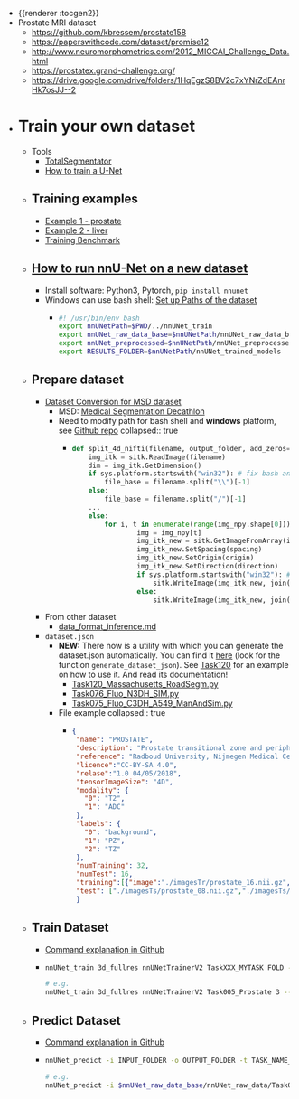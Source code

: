 - {{renderer :tocgen2}}
- Prostate MRI dataset
	- https://github.com/kbressem/prostate158
	- https://paperswithcode.com/dataset/promise12
	- http://www.neuromorphometrics.com/2012_MICCAI_Challenge_Data.html
	- https://prostatex.grand-challenge.org/
	- https://drive.google.com/drive/folders/1HqEgzS8BV2c7xYNrZdEAnrHk7osJJ--2
- #  Train your own dataset
	- Tools
		- [TotalSegmentator](https://github.com/wasserth/TotalSegmentator)
		- [How to train a U-Net](https://github.com/MIC-DKFZ/nnUNet)
	- ## Training examples
		- [Example 1 - prostate](https://github.com/MIC-DKFZ/nnUNet/blob/master/documentation/inference_example_Prostate.md)
		- [Example 2 - liver](https://github.com/MIC-DKFZ/nnUNet/blob/master/documentation/training_example_Hippocampus.md)
		- [Training Benchmark](https://github.com/MIC-DKFZ/nnUNet/blob/master/documentation/expected_epoch_times.md)
	- ## [How to run nnU-Net on a new dataset](https://github.com/MIC-DKFZ/nnUNet#how-to-run-nnu-net-on-a-new-dataset)
		- Install software: Python3, Pytorch, `pip install nnunet`
		- Windows can use bash shell: [Set up Paths of the dataset](https://github.com/MIC-DKFZ/nnUNet/blob/master/documentation/setting_up_paths.md)
			- ```bash
			  #! /usr/bin/env bash
			  export nnUNetPath=$PWD/../nnUNet_train
			  export nnUNet_raw_data_base=$nnUNetPath/nnUNet_raw_data_base
			  export nnUNet_preprocessed=$nnUNetPath/nnUNet_preprocessed
			  export RESULTS_FOLDER=$nnUNetPath/nnUNet_trained_models
			  ```
	- ## Prepare dataset
		- [Dataset Conversion for MSD dataset](https://github.com/MIC-DKFZ/nnUNet/blob/master/documentation/dataset_conversion.md)
			- MSD: [Medical Segmentation Decathlon](http://medicaldecathlon.com/)
			- Need to modify path for bash shell and **windows** platform, see [Github repo](https://github.com/Kexin-Wei/nnUNet)
			  collapsed:: true
				- ```python
				  def split_4d_nifti(filename, output_folder, add_zeros=False):
				      img_itk = sitk.ReadImage(filename)
				      dim = img_itk.GetDimension()
				      if sys.platform.startswith("win32"): # fix bash and windows path issue. replace / to \\
				          file_base = filename.split("\\")[-1]
				      else:
				          file_base = filename.split("/")[-1] 
				      ...
				      else:
				          for i, t in enumerate(range(img_npy.shape[0])):
				                  img = img_npy[t]
				                  img_itk_new = sitk.GetImageFromArray(img)
				                  img_itk_new.SetSpacing(spacing)
				                  img_itk_new.SetOrigin(origin)
				                  img_itk_new.SetDirection(direction)
				                  if sys.platform.startswith("win32"): # fix bash and windows path issue. replace / to \\
				                      sitk.WriteImage(img_itk_new, join(output_folder, file_base[:-7] + "_%04.0d.nii.gz" % i).replace("/","\\")) 
				                  else:
				                      sitk.WriteImage(img_itk_new, join(output_folder, file_base[:-7] + "_%04.0d.nii.gz" % i))             
				  ```
		- From other dataset
			- [data_format_inference.md](https://github.com/MIC-DKFZ/nnUNet/blob/master/documentation/data_format_inference.md)
		- `dataset.json`
			- **NEW:** There now is a utility with which you can generate the dataset.json automatically. You can find it [here](https://github.com/MIC-DKFZ/nnUNet/blob/master/nnunet/dataset_conversion/utils.py) (look for the function `generate_dataset_json`). See [Task120](https://github.com/MIC-DKFZ/nnUNet/blob/master/nnunet/dataset_conversion/Task120_Massachusetts_RoadSegm.py) for an example on how to use it. And read its documentation!
				- [Task120_Massachusetts_RoadSegm.py](https://github.com/MIC-DKFZ/nnUNet/blob/master/nnunet/dataset_conversion/Task120_Massachusetts_RoadSegm.py)
				- [Task076_Fluo_N3DH_SIM.py](https://github.com/MIC-DKFZ/nnUNet/blob/master/nnunet/dataset_conversion/Task076_Fluo_N3DH_SIM.py)
				- [Task075_Fluo_C3DH_A549_ManAndSim.py](https://github.com/MIC-DKFZ/nnUNet/blob/master/nnunet/dataset_conversion/Task075_Fluo_C3DH_A549_ManAndSim.py)
			- File example
			  collapsed:: true
				- ```json
				  { 
				   "name": "PROSTATE", 
				   "description": "Prostate transitional zone and peripheral zone segmentation",
				   "reference": "Radboud University, Nijmegen Medical Centre",
				   "licence":"CC-BY-SA 4.0",
				   "relase":"1.0 04/05/2018",
				   "tensorImageSize": "4D",
				   "modality": { 
				     "0": "T2", 
				     "1": "ADC"
				   }, 
				   "labels": { 
				     "0": "background", 
				     "1": "PZ", 
				     "2": "TZ"
				   }, 
				   "numTraining": 32, 
				   "numTest": 16,
				   "training":[{"image":"./imagesTr/prostate_16.nii.gz","label":"./labelsTr/prostate_16.nii.gz"},{"image":"./imagesTr/prostate_04.nii.gz","label":"./labelsTr/prostate_04.nii.gz"},...], 
				   "test": ["./imagesTs/prostate_08.nii.gz","./imagesTs/prostate_22.nii.gz","./imagesTs/prostate_30.nii.gz",...]
				   }
				  ```
	- ## Train Dataset
		- [Command explanation in Github](https://github.com/MIC-DKFZ/nnUNet#model-training)
		- ```bash
		  nnUNet_train 3d_fullres nnUNetTrainerV2 TaskXXX_MYTASK FOLD --npz
		  
		  # e.g.
		  nnUNet_train 3d_fullres nnUNetTrainerV2 Task005_Prostate 3 --npz
		  
		  ```
	- ## Predict Dataset
		- [Command explanation in Github](https://github.com/MIC-DKFZ/nnUNet#run-inference)
		- ```bash
		  nnUNet_predict -i INPUT_FOLDER -o OUTPUT_FOLDER -t TASK_NAME_OR_ID -m CONFIGURATION --save_npz
		  
		  # e.g.
		  nnUNet_predict -i $nnUNet_raw_data_base/nnUNet_raw_data/Task005_Prostate/imagesTs/ -o OUTPUT_DIRECTORY -t 5 -m 3d_fullres
		  ```